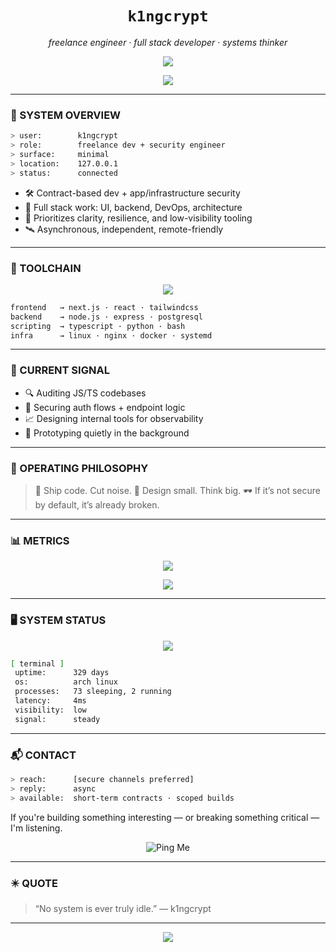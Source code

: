 <h1 align="center"><code>k1ngcrypt</code></h1>
<p align="center"><em>freelance engineer · full stack developer · systems thinker</em></p>

<p align="center">
  <img src="https://capsule-render.vercel.app/api?type=rect&color=0a0a0a&height=2" />
</p>

<p align="center">
  <img src="https://readme-typing-svg.demolab.com?font=Fira+Code&size=20&pause=1000&color=B062FF&center=true&vCenter=true&width=450&lines=shipping+quietly...;monitoring+networks...;writing+defensive+code...;breaking+things+on+purpose." />
</p>

---

### 🧬 SYSTEM OVERVIEW

```bash
> user:        k1ngcrypt
> role:        freelance dev + security engineer
> surface:     minimal
> location:    127.0.0.1
> status:      connected
````

* 🛠 Contract-based dev + app/infrastructure security
* 🧩 Full stack work: UI, backend, DevOps, architecture
* 🧠 Prioritizes clarity, resilience, and low-visibility tooling
* 🛰 Asynchronous, independent, remote-friendly

---

### 🧰 TOOLCHAIN

<p align="center">
  <img src="https://skillicons.dev/icons?i=ts,react,nextjs,nodejs,python,bash,postgres,linux,tailwind,git&theme=dark" />
</p>

```txt
frontend   → next.js · react · tailwindcss  
backend    → node.js · express · postgresql  
scripting  → typescript · python · bash  
infra      → linux · nginx · docker · systemd
```

---

### 📡 CURRENT SIGNAL

* 🔍 Auditing JS/TS codebases
* 🔐 Securing auth flows + endpoint logic
* 📈 Designing internal tools for observability
* 🧭 Prototyping quietly in the background

---

### 🧭 OPERATING PHILOSOPHY

> 🧱 Ship code. Cut noise.
> 🧩 Design small. Think big.
> 🕶️ If it’s not secure by default, it’s already broken.

---

### 📊 METRICS

<p align="center">
  <img src="https://github-readme-stats.vercel.app/api?username=k1ngcrypt&show_icons=true&hide_title=true&hide_rank=true&hide_border=true&bg_color=000000&title_color=B062FF&text_color=cccccc&icon_color=B062FF" />
</p>

<p align="center">
  <img src="https://github-readme-streak-stats.herokuapp.com?user=k1ngcrypt&hide_border=true&background=000000&ring=B062FF&fire=B062FF&currStreakLabel=cccccc&sideLabels=888888&dates=555555&currStreakNum=cccccc" />
</p>

---

### 🖥️ SYSTEM STATUS

<p align="center">
  <img src="https://github-readme-activity-graph.vercel.app/graph?username=k1ngcrypt&bg_color=000000&color=B062FF&line=B062FF&point=B062FF&area=true&hide_border=true" />
</p>

```bash
[ terminal ]
 uptime:      329 days
 os:          arch linux
 processes:   73 sleeping, 2 running
 latency:     4ms
 visibility:  low
 signal:      steady
```

---

### 📬 CONTACT

```bash
> reach:      [secure channels preferred]
> reply:      async
> available:  short-term contracts · scoped builds
```

If you're building something interesting — or breaking something critical — I'm listening.

<p align="center">
  <a href="mailto:github@k1ngcrypt.com" style="text-decoration:none">
    <img src="https://img.shields.io/badge/📧%20Ping%20Me-purple?style=for-the-badge&logo=gmail&logoColor=white" alt="Ping Me" />
  </a>
</p>

---

### ✴️ QUOTE

> “No system is ever truly idle.”
> — k1ngcrypt

---

<p align="center">
  <img src="https://capsule-render.vercel.app/api?type=wave&color=000000&height=100&section=footer" />
</p>
